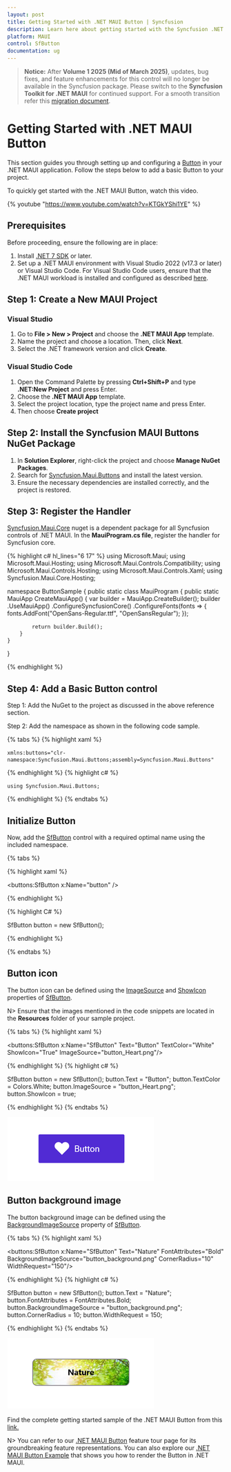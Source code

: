 ```yaml
---
layout: post
title: Getting Started with .NET MAUI Button | Syncfusion
description: Learn here about getting started with the Syncfusion .NET MAUI Button (SfButton) control, its elements and more.
platform: MAUI
control: SfButton
documentation: ug
---
```


> **Notice:** After **Volume 1 2025 (Mid of March 2025)**, updates, bug fixes, and feature enhancements for this control will no longer be available in the Syncfusion package. Please switch to the **Syncfusion Toolkit for .NET MAUI** for continued support. For a smooth transition refer this [migration document](https://help.syncfusion.com/maui-toolkit/migration).

# Getting Started with .NET MAUI Button

This section guides you through setting up and configuring a [Button](https://help.syncfusion.com/cr/maui/Syncfusion.Maui.Buttons.SfButton.html) in your .NET MAUI application. Follow the steps below to add a basic Button to your project.

To quickly get started with the .NET MAUI Button, watch this video.

{% youtube "https://www.youtube.com/watch?v=KTGkYShi1YE" %}

## Prerequisites

Before proceeding, ensure the following are in place:

1. Install [.NET 7 SDK](https://dotnet.microsoft.com/en-us/download/dotnet/7.0) or later.
2. Set up a .NET MAUI environment with Visual Studio 2022 (v17.3 or later) or Visual Studio Code. For Visual Studio Code users, ensure that the .NET MAUI workload is installed and configured as described [here](https://learn.microsoft.com/en-us/dotnet/maui/get-started/installation?view=net-maui-8.0&tabs=visual-studio-code).

## Step 1: Create a New MAUI Project

### Visual Studio

1. Go to **File > New > Project** and choose the **.NET MAUI App** template.
2. Name the project and choose a location. Then, click **Next**.
3. Select the .NET framework version and click **Create**.

### Visual Studio Code

1. Open the Command Palette by pressing **Ctrl+Shift+P** and type **.NET:New Project** and press Enter.
2. Choose the **.NET MAUI App** template.
3. Select the project location, type the project name and press Enter.
4. Then choose **Create project**

## Step 2: Install the Syncfusion MAUI Buttons NuGet Package

1. In **Solution Explorer**, right-click the project and choose **Manage NuGet Packages**.
2. Search for [Syncfusion.Maui.Buttons](https://www.nuget.org/packages/Syncfusion.Maui.Buttons) and install the latest version.
3. Ensure the necessary dependencies are installed correctly, and the project is restored.

## Step 3: Register the Handler 

[Syncfusion.Maui.Core](https://www.nuget.org/packages/Syncfusion.Maui.Core) nuget is a dependent package for all Syncfusion controls of .NET MAUI. In the **MauiProgram.cs file**, register the handler for Syncfusion core.

{% highlight c# hl_lines="6 17" %}
using Microsoft.Maui;
using Microsoft.Maui.Hosting;
using Microsoft.Maui.Controls.Compatibility;
using Microsoft.Maui.Controls.Hosting;
using Microsoft.Maui.Controls.Xaml;
using Syncfusion.Maui.Core.Hosting;

namespace ButtonSample
{
    public static class MauiProgram
    {
        public static MauiApp CreateMauiApp()
        {
            var builder = MauiApp.CreateBuilder();
            builder
            .UseMauiApp<App>()
            .ConfigureSyncfusionCore()
            .ConfigureFonts(fonts =>
            {
                fonts.AddFont("OpenSans-Regular.ttf", "OpenSansRegular");
            });

            return builder.Build();
        }      
    }
}   

{% endhighlight %} 

## Step 4: Add a Basic Button control

Step 1: Add the NuGet to the project as discussed in the above reference section. 

Step 2: Add the namespace as shown in the following code sample.

{% tabs %}
{% highlight xaml %}

	xmlns:buttons="clr-namespace:Syncfusion.Maui.Buttons;assembly=Syncfusion.Maui.Buttons"

{% endhighlight %}
{% highlight c# %}

	using Syncfusion.Maui.Buttons;

{% endhighlight %}
{% endtabs %}

## Initialize Button

Now, add the [SfButton](https://help.syncfusion.com/cr/maui/Syncfusion.Maui.Buttons.SfButton.html) control with a required optimal name using the included namespace.

{% tabs %}

{% highlight xaml %}

<buttons:SfButton x:Name="button" />
	
{% endhighlight %}

{% highlight C# %}

SfButton button = new SfButton();

{% endhighlight %}

{% endtabs %}

## Button icon

The button icon can be defined using the [ImageSource](https://help.syncfusion.com/cr/maui/Syncfusion.Maui.Core.ButtonBase.html#Syncfusion_Maui_Core_ButtonBase_ImageSource) and [ShowIcon](https://help.syncfusion.com/cr/maui/Syncfusion.Maui.Core.ButtonBase.html#Syncfusion_Maui_Core_ButtonBase_ShowIcon) properties of [SfButton](https://help.syncfusion.com/cr/maui/Syncfusion.Maui.Buttons.SfButton.html).

N> Ensure that the images mentioned in the code snippets are located in the **Resources** folder of your sample project.

{% tabs %}
{% highlight xaml %}

<buttons:SfButton x:Name="SfButton" 
                    Text="Button"
                    TextColor="White" 
                    ShowIcon="True" 
                    ImageSource="button_Heart.png"/>

{% endhighlight %}
{% highlight c# %}

SfButton button = new SfButton();
button.Text = "Button";
button.TextColor = Colors.White;
button.ImageSource = "button_Heart.png";
button.ShowIcon = true;

{% endhighlight %}
{% endtabs %}

![.NET MAUI Button with button icon.](images/getting-started/net-maui-button-with-icon.png)


## Button background image

The button background image can be defined using the [BackgroundImageSource](https://help.syncfusion.com/cr/maui/Syncfusion.Maui.Core.ButtonBase.html#Syncfusion_Maui_Core_ButtonBase_BackgroundImageSource) property of [SfButton](https://help.syncfusion.com/cr/maui/Syncfusion.Maui.Buttons.SfButton.html).

{% tabs %}
{% highlight xaml %}

<buttons:SfButton x:Name="SfButton" 
                    Text="Nature"
                    FontAttributes="Bold" 
                    BackgroundImageSource="button_background.png" 
                    CornerRadius="10" 
                    WidthRequest="150"/>

{% endhighlight %}
{% highlight c# %}

SfButton button = new SfButton();
button.Text = "Nature";
button.FontAttributes = FontAttributes.Bold;
button.BackgroundImageSource = "button_background.png";
button.CornerRadius = 10;
button.WidthRequest = 150;

{% endhighlight %}
{% endtabs %}

![.NET MAUI Button with background image.](images/getting-started/net-maui-button-with-background-image.png)

Find the complete getting started sample of the .NET MAUI Button from this [link.](https://github.com/SyncfusionExamples/maui-button-samples)

N> You can refer to our [.NET MAUI Button](https://www.syncfusion.com/maui-controls/maui-button) feature tour page for its groundbreaking feature representations. You can also explore our [.NET MAUI Button Example](https://github.com/syncfusion/maui-demos/tree/master/MAUI/Buttons) that shows you how to render the Button in .NET MAUI.
